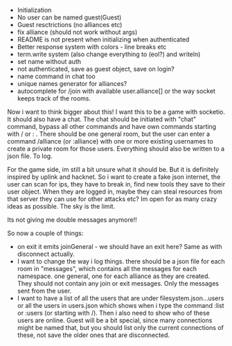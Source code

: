 - Initialization
- No user can be named guest(Guest)
- Guest resctrictions (no alliances etc)
- fix alliance (should not work without args)
- README is not present when initializing when authenticated
- Better response system with colors - line breaks etc
- term.write system (also change everything to (eol?) and writeln)
- set name without auth
- not authenticated, save as guest object, save on login?
- name command in chat too
- unique names generator for alliances?
- autocomplete for /join with available user.alliance[] or the way socket keeps track of the rooms.

Now i want to think bigger about this! I want this to be a game with socketio. It should also have a chat. The chat should be initiated with "chat" command, bypass all other commands and have own commands starting with / or : .
There should be one general room, but the user can enter a command /alliance (or :alliance) with one or more existing usernames to create a private room for those users.
Everything should also be written to a json file. To log.

For the game side, im still a bit unsure what it should be. But it is definitely inspired by uplink and hacknet. So i want to create a fake json internet, the user can scan for ips, they have to break in, find new tools they save to their user object. When they are logged in, maybe they can steal resources from that server they can use for other attacks etc?
Im open for as many crazy ideas as possible. The sky is the limit.

Its not giving me double messages anymore!!

So now a couple of things:

- on exit it emits joinGeneral - we should have an exit here? Same as with disconnect actually.
- I want to change the way i log things. there should be a json file for each room in "messages", which contains all the messages for each namespace. one general, one for each alliance as they are created. They should not contain any join or exit messages. Only the messages sent from the user.
- I want to have a list of all the users that are under filesystem.json...users or all the users in users.json which shows when i type the command :list or :users (or starting with /). Then i also need to show who of these users are online. Guest will be a bit special, since many connections might be named that, but you should list only the current connections of these, not save the older ones that are disconnected.
